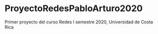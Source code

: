 # ProyectoRedesPabloArturo2020
Primer proyecto del curso Redes I semestre 2020, Universidad de Costa Rica
